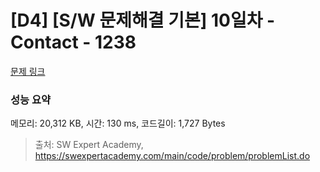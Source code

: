 # [D4] [S/W 문제해결 기본] 10일차 - Contact - 1238 

[문제 링크](https://swexpertacademy.com/main/code/problem/problemDetail.do?contestProbId=AV15B1cKAKwCFAYD) 

### 성능 요약

메모리: 20,312 KB, 시간: 130 ms, 코드길이: 1,727 Bytes



> 출처: SW Expert Academy, https://swexpertacademy.com/main/code/problem/problemList.do